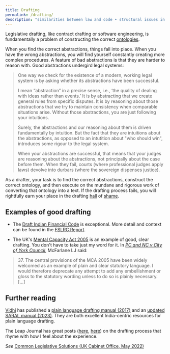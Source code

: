 ```yaml
---
title: Drafting 
permalink: /drafting/
description: "similarities between law and code • structural issues in the drafting process • finding abstractions and constructing ontologies • plain language drafting • examples of great drafting"
---
```

Legislative drafting, like contract drafting or software engineering, is fundamentally a problem of constructing the correct [ontologies](https://en.wikipedia.org/wiki/Ontology_(information_science)).

When you find the correct abstractions, things fall into place. When you have the wrong abstractions, you will find yourself constantly creating more complex procedures. A feature of bad abstractions is that they are harder to reason with. Good abstractions undergird legal systems:

> One way we check for the existence of a modern, working legal system is by asking whether its abstractions have been successful.
>
> I mean “abstraction” in a precise sense, i.e., ‘the quality of dealing with ideas rather than events.’ It is by abstracting that we create general rules from specific disputes. It is by reasoning about those abstractions that we try to maintain consistency when comparable situations arise. Without those abstractions, you are just following your intuitions. 
>
> Surely, the abstractions and our reasoning about them is driven fundamentally by intuition. But the fact that they are intuitions about the abstractions, as opposed to an intutition about "who should win",  introduces some rigour to the legal system.
>
> When your abstractions are successful, that means that your judges are reasoning about the abstractions, not principally about the case before them. When they fail, courts (where professional judges apply laws) devolve into durbars (where the sovereign dispenses justice).

As a drafter, your task is to find the correct abstractions, construct the correct ontology, and then execute on the mundane and rigorous work of converting that ontology into a text. If the drafting process fails, you will rightfully earn your place in the drafting [hall](https://blog.theleapjournal.org/2017/03/drafting-hall-of-shame-mistake-in.html) of [shame](https://blog.theleapjournal.org/2016/11/drafting-hall-of-shame-2-mistakes-in.html).

## Examples of good drafting
* The [Draft Indian Financial Code](https://dea.gov.in/sites/default/files/Revised_Draft_IFC.pdf) is exceptional. More detail and context can be found in the [FSLRC Report](https://dea.gov.in/sites/default/files/fslrc_report_vol1_1.pdf). 

* The UK's [Mental Capacity Act 2005](https://www.legislation.gov.uk/ukpga/2005/9) is an example of good, clear drafting. You don't have to take just my word for it. In [*PC and NC v City of York Council*](https://www.bailii.org/ew/cases/EWCA/Civ/2013/478.html), McFarlane LJ said:
> 37\. The central provisions of the MCA 2005 have been widely welcomed as an example of plain and clear statutory language. I would therefore deprecate any attempt to add any embellishment or gloss to the statutory wording unless to do so is plainly necessary. [...]

## Further reading
[Vidhi](https://vidhilegalpolicy.in) has published a [plain language drafting manual (2017)](https://vidhilegalpolicy.in/research/manual-on-plain-language-drafting/) and an [updated SARAL manual (2023)](https://vidhilegalpolicy.in/wp-content/uploads/2023/03/230301_The-SARAL-Manual_v3.pdf). They are both excellent India-centric resources for plain language drafting.

The Leap Journal has great posts ([here](https://blog.theleapjournal.org/2015/10/drafting-better-laws.html), [here](https://blog.theleapjournal.org/2014/06/process-design-for-drafting-laws.html)) on the drafting process that rhyme with how I feel about the experience.

*See* [Common Legislative Solutions (UK Cabinet Office, May 2022)](https://www.gov.uk/government/publications/common-legislative-solutions-a-guide-to-tackling-recurring-policy-issues-in-legislation/common-legislative-solutions-a-guide-to-tackling-recurring-policy-issues-in-legislation)

